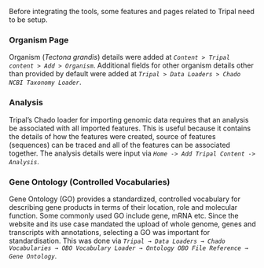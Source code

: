 Before integrating the tools, some features and pages related to Tripal need to be setup.

### Organism Page
Organism (*Tectona grandis*) details were added at *`Content > Tripal content > Add > Organism`*. Additional fields for other organism details other than provided by default were added at *`Tripal > Data Loaders > Chado NCBI Taxonomy Loader`*.

### Analysis
Tripal’s Chado loader for importing genomic data requires that an analysis be associated with all imported features. This is useful because it contains the details of how the features were created, source of features (sequences) can be traced and all of the features can be associated together. The analysis details were input via *`Home -> Add Tripal Content -> Analysis`*.

### Gene Ontology (Controlled Vocabularies)
Gene Ontology (GO) provides a standardized, controlled vocabulary for describing gene products in terms of their location, role and molecular function. Some commonly used GO include gene, mRNA etc. Since the website and its use case mandated the upload of whole genome, genes and transcripts with annotations, selecting a GO was important for standardisation. This was done via *`Tripal → Data Loaders → Chado Vocabularies → OBO Vocabulary Loader → Ontology OBO File Reference → Gene Ontology`*.
